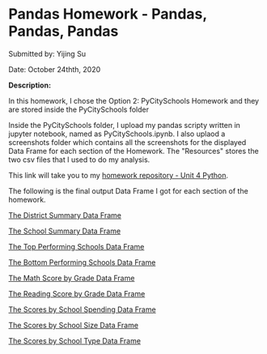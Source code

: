 # **Pandas Homework - Pandas, Pandas, Pandas**

Submitted by: Yijing Su

Date: October 24thth, 2020


**Description:** 

In this homework, I chose the Option 2: PyCitySchools Homework and they are stored inside the PyCitySchools folder

Inside the PyCitySchools folder, I upload my pandas scripty written in jupyter notebook, named as PyCitySchools.ipynb. I also uplaod a screenshots folder which contains all the screenshots for the displayed Data Frame for each section of the Homework. The "Resources" stores the two csv files that I used to do my analysis. 

This link will take you to my [homework repository - Unit 4 Python](https://github.com/Dearsu520/databootcamp-homework/tree/master/Unit%204%20-%20Pandas/PyCitySchools).

The following is the final output Data Frame I got for each section of the homework. 

[The District Summary Data Frame](\Screenshots\District_Summary.PNG)

[The School Summary Data Frame](\Screenshots\School_Summary.PNG)

[The Top Performing Schools Data Frame](\Screenshots\Top_Performing_Schools.PNG)

[The Bottom Performing Schools Data Frame](\Screenshots\Bottom_Performing_Schools.PNG)

[The Math Score by Grade Data Frame](\Screenshots\Math_Score_by_Grade.PNG)

[The Reading Score by Grade Data Frame](\Screenshots\Reading_Score_by_Grade.PNG)

[The Scores by School Spending Data Frame](\Screenshots\Scores_by_School_Spending.PNG)

[The Scores by School Size Data Frame](\Screenshots\Scores_by_School_Size.PNG)

[The Scores by School Type Data Frame](\Screenshots\Scores_by_School_Type.PNG)